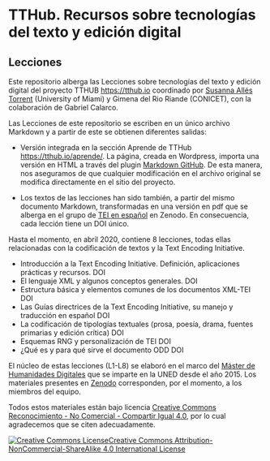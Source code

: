 # TTHub. Recursos sobre tecnologías del texto y edición digital

## Lecciones 

Este repositorio alberga las Lecciones sobre tecnologías del texto y edición digital del proyecto TTHUB <https://tthub.io> coordinado por [Susanna Allés Torrent](http://susannalles.com) (University of Miami) y Gimena del Rio Riande (CONICET), con la colaboración de Gabriel Calarco.

Las Lecciones de este repositorio se escriben en un único archivo Markdown y a partir de este se obtienen diferentes salidas: 

- Versión integrada en la sección Aprende de TTHub <https://tthub.io/aprende/>. La página, creada en Wordpress, importa una versión en HTML a través del plugin [Markdown GitHub](https://wordpress.org/plugins/markdown-github/). De esta manera, nos aseguramos de que cualquier modificación en el archivo original se modifica directamente en el sitio del proyecto. 

- Los textos de las lecciones han sido también, a partir del mismo documento Markdown, transformadas en una versión en pdf que se alberga en el grupo de [TEI en español](https://zenodo.org/communities/tei_espanol/?page=1&size=20) en Zenodo. En consecuencia, cada lección tiene un DOI único. 

Hasta el momento, en abril 2020, contiene 8 lecciones, todas ellas relacionadas con la codificación de textos y la Text Encoding Initiative. 

* Introducción a la Text Encoding Initiative. Definición, aplicaciones prácticas y recursos. DOI
* El lenguaje XML y algunos conceptos generales. DOI
* Estructura básica y elementos comunes de los documentos XML-TEI DOI
* Las Guías directrices de la Text Encoding Initiative, su manejo y traducción en español DOI
* La codificación de tipologías textuales (prosa, poesía, drama, fuentes primarias y edición crítica) DOI
* Esquemas RNG y personalización de TEI DOI
* ¿Qué es y para qué sirve el documento ODD DOI

El núcleo de estas lecciones (L1-L8) se elaboró en el marco del [Máster de Humanidades Digitales](http://linhd.uned.es/p/dh-master-humanidades-digitales-2019/#tab-id-1) que se imparte en la UNED desde el año 2015. Los materiales presentes en [Zenodo](https://zenodo.org/communities/tei_espanol/?page=1&size=20) corresponden, por el momento, a los miembros del equipo. 

Todos estos materiales están bajo licencia <a rel="license" href="http://creativecommons.org/licenses/by-nc-sa/4.0/">Creative Commons  Reconocimiento - No Comercial - Compartir Igual 4.0</a>, por lo cual agradecemos que se citen adecuadamente.

<a rel="license" href="http://creativecommons.org/licenses/by-nc-sa/4.0/"><img alt="Creative Commons License" style="border-width:0" src="https://i.creativecommons.org/l/by-nc-sa/4.0/88x31.png" /></a><a rel="license" href="http://creativecommons.org/licenses/by-nc-sa/4.0/">Creative Commons Attribution-NonCommercial-ShareAlike 4.0 International License</a>
 

